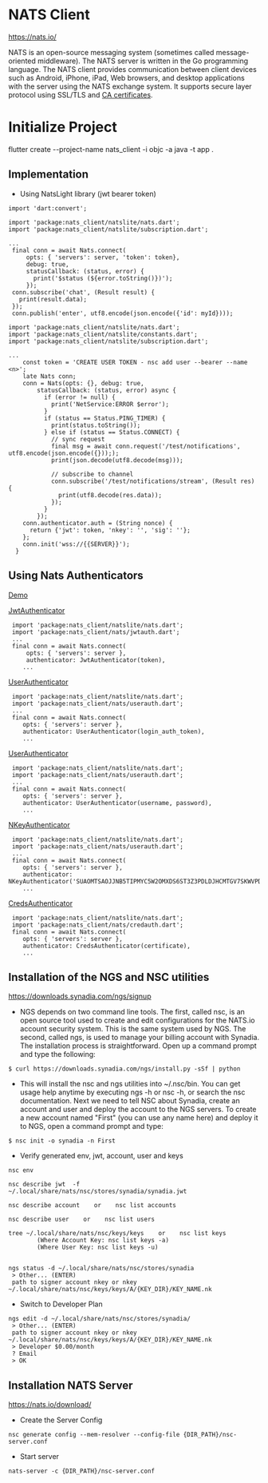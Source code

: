 # NATS Client

https://nats.io/

NATS is an open-source messaging system (sometimes called message-oriented middleware).
The NATS server is written in the Go programming language.
The NATS client provides communication between client devices such as Android, iPhone, iPad,
Web browsers, and desktop applications with the server using the NATS exchange system.
It supports secure layer protocol using SSL/TLS and [CA certificates](https://github.com/dgofman/nats_client/blob/master/test/tls.sh).



# Initialize Project

flutter create --project-name nats_client -i objc -a java -t app .


## Implementation

- Using NatsLight library (jwt bearer token)
 ```
import 'dart:convert';

import 'package:nats_client/natslite/nats.dart';
import 'package:nats_client/natslite/subscription.dart';

...
  final conn = await Nats.connect(
      opts: { 'servers': server, 'token': token},
      debug: true,
      statusCallback: (status, error) {
        print('$status (${error.toString()})');
      });
  conn.subscribe('chat', (Result result) {
    print(result.data);
  });
  conn.publish('enter', utf8.encode(json.encode({'id': myId})));
```

```
import 'package:nats_client/natslite/nats.dart';
import 'package:nats_client/natslite/constants.dart';
import 'package:nats_client/natslite/subscription.dart';

...
    const token = 'CREATE USER TOKEN - nsc add user --bearer --name <n>';
    late Nats conn;
    conn = Nats(opts: {}, debug: true,
        statusCallback: (status, error) async {
          if (error != null) {
            print('NetService:ERROR $error');
          }
          if (status == Status.PING_TIMER) {
            print(status.toString());
          } else if (status == Status.CONNECT) {
            // sync request
            final msg = await conn.request('/test/notifications', utf8.encode(json.encode({})););
            print(json.decode(utf8.decode(msg)));
            
            // subscribe to channel
            conn.subscribe('/test/notifications/stream', (Result res) {
              print(utf8.decode(res.data));
            });
          }
        });
    conn.authenticator.auth = (String nonce) {
      return {'jwt': token, 'nkey': '', 'sig': ''};
    };
    conn.init('wss://{{SERVER}}');
  }
```



## Using Nats Authenticators
[Demo](https://github.com/dgofman/nats_client/blob/master/test/demo.dart)

[JwtAuthenticator](https://github.com/dgofman/nats_client/blob/master/test/setup.sh#L41)
 ```
  import 'package:nats_client/natslite/nats.dart';
  import 'package:nats_client/nats/jwtauth.dart';
  ...
  final conn = await Nats.connect(
      opts: { 'servers': server },
      authenticator: JwtAuthenticator(token),
     ...
```

[UserAuthenticator](https://github.com/dgofman/nats_client/blob/master/test/setup.sh#L14)
 ```
  import 'package:nats_client/natslite/nats.dart';
  import 'package:nats_client/nats/userauth.dart';
  ...
  final conn = await Nats.connect(
     opts: { 'servers': server },
     authenticator: UserAuthenticator(login_auth_token),
     ...
```

[UserAuthenticator](https://github.com/dgofman/nats_client/blob/master/test/setup.sh#L66)
 ```
  import 'package:nats_client/natslite/nats.dart';
  import 'package:nats_client/nats/userauth.dart';
  ...
  final conn = await Nats.connect(
     opts: { 'servers': server },
     authenticator: UserAuthenticator(username, password),
     ...
```

[NKeyAuthenticator](https://github.com/dgofman/nats_client/blob/master/test/setup.sh#L149)
 ```
  import 'package:nats_client/natslite/nats.dart';
  import 'package:nats_client/nats/userauth.dart';
  ...
  final conn = await Nats.connect(
     opts: { 'servers': server },
     authenticator: NKeyAuthenticator('SUAOMTSAOJJNB5TIPMYC5W2OMXDS6ST3Z3PDLDJHCMTGV7SKWVPDL2OU3Y'),
     ...
```

[CredsAuthenticator](https://github.com/dgofman/nats_client/blob/master/test/setup.sh#L199)
 ```
  import 'package:nats_client/natslite/nats.dart';
  import 'package:nats_client/nats/credauth.dart';
  final conn = await Nats.connect(
     opts: { 'servers': server },
     authenticator: CredsAuthenticator(certificate),
     ...
```

## Installation of the NGS and NSC utilities
https://downloads.synadia.com/ngs/signup

- NGS depends on two command line tools. The first, called nsc, is an open source tool used to create and edit configurations for the NATS.io account security system. This is the same system used by NGS. The second, called ngs, is used to manage your billing account with Synadia.
  The installation process is straightforward. Open up a command prompt and type the following:
```
$ curl https://downloads.synadia.com/ngs/install.py -sSf | python
```

- This will install the nsc and ngs utilities into ~/.nsc/bin. You can get usage help anytime by executing ngs -h or nsc -h, or search the nsc documentation.
  Next we need to tell NSC about Synadia, create an account and user and deploy the account to the NGS servers. To create a new account named "First" (you can use any name here) and deploy it to NGS, open a command prompt and type:
```
$ nsc init -o synadia -n First
```

- Verify generated env, jwt, account, user and keys
```
nsc env

nsc describe jwt  -f ~/.local/share/nats/nsc/stores/synadia/synadia.jwt

nsc describe account    or    nsc list accounts

nsc describe user    or    nsc list users

tree ~/.local/share/nats/nsc/keys/keys    or    nsc list keys 
        (Where Account Key: nsc list keys -a)
        (Where User Key: nsc list keys -u)

 
ngs status -d ~/.local/share/nats/nsc/stores/synadia
 > Other... (ENTER)
 path to signer account nkey or nkey  ~/.local/share/nats/nsc/keys/keys/A/{KEY_DIR}/KEY_NAME.nk
```

- Switch to Developer Plan
```
ngs edit -d ~/.local/share/nats/nsc/stores/synadia/
 > Other... (ENTER)
 path to signer account nkey or nkey  ~/.local/share/nats/nsc/keys/keys/A/{KEY_DIR}/KEY_NAME.nk
 > Developer $0.00/month
 ? Email
 > OK
```

## Installation NATS Server
https://nats.io/download/

- Create the Server Config
```
nsc generate config --mem-resolver --config-file {DIR_PATH}/nsc-server.conf 
```

- Start server
```
nats-server -c {DIR_PATH}/nsc-server.conf 
```
